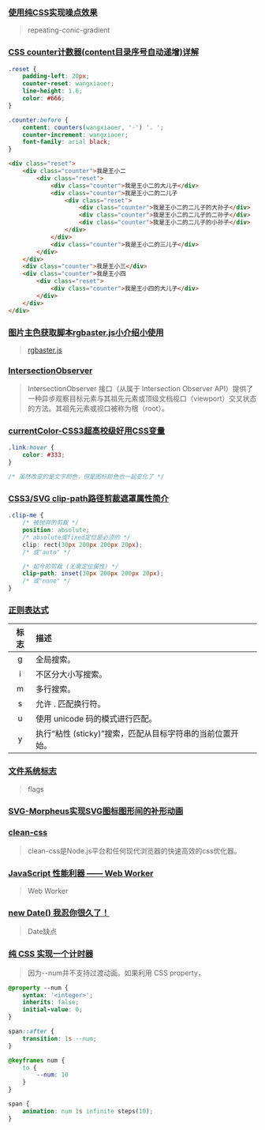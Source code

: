 ### [使用纯CSS实现噪点效果](https://www.zhangxinxu.com/wordpress/2023/06/css-noise/)

> repeating-conic-gradient

### [CSS counter计数器(content目录序号自动递增)详解](https://www.zhangxinxu.com/wordpress/2014/08/css-counters-automatic-number-content/)

```css
.reset {
    padding-left: 20px;
    counter-reset: wangxiaoer;
    line-height: 1.6;
    color: #666;
}

.counter:before {
    content: counters(wangxiaoer, '-') '. ';
    counter-increment: wangxiaoer;
    font-family: arial black;
}
```

```html
<div class="reset">
    <div class="counter">我是王小二
        <div class="reset">
            <div class="counter">我是王小二的大儿子</div>
            <div class="counter">我是王小二的二儿子
                <div class="reset">
                    <div class="counter">我是王小二的二儿子的大孙子</div>
                    <div class="counter">我是王小二的二儿子的二孙子</div>
                    <div class="counter">我是王小二的二儿子的小孙子</div>
                </div>
            </div>
            <div class="counter">我是王小二的三儿子</div>
        </div>
    </div>
    <div class="counter">我是王小三</div>
    <div class="counter">我是王小四
        <div class="reset">
            <div class="counter">我是王小四的大儿子</div>
        </div>
    </div>
</div>
```

### [图片主色获取脚本rgbaster.js小介绍小使用](https://www.zhangxinxu.com/wordpress/2014/08/image-dominant-color-get-rgbaster-js/)

> [rgbaster.js](https://github.com/briangonzalez/rgbaster.js)

### [IntersectionObserver](https://developer.mozilla.org/zh-CN/docs/Web/API/IntersectionObserver)

> IntersectionObserver 接口（从属于 Intersection Observer API）提供了一种异步观察目标元素与其祖先元素或顶级文档视口（viewport）交叉状态的方法。其祖先元素或视口被称为根（root）。

### [currentColor-CSS3超高校级好用CSS变量](https://www.zhangxinxu.com/wordpress/2014/10/currentcolor-css3-powerful-css-keyword/)

```css
.link:hover {
    color: #333;
}

/* 虽然改变的是文字颜色，但是图标颜色也一起变化了 */
```

### [CSS3/SVG clip-path路径剪裁遮罩属性简介](https://www.zhangxinxu.com/wordpress/2014/12/css3-svg-clip-path/)

```css
.clip-me {
    /* 被抛弃的剪裁 */
    position: absolute;
    /* absolute或fixed定位是必须的 */
    clip: rect(30px 200px 200px 20px);
    /* 或"auto" */

    /* 如今的剪裁 (无需定位属性) */
    clip-path: inset(30px 200px 200px 20px);
    /* 或"none" */
}
```

### [正则表达式](https://developer.mozilla.org/zh-CN/docs/Web/JavaScript/Guide/Regular_Expressions)

标志|描述
:-:|:-|
g|全局搜索。
i|不区分大小写搜索。
m|多行搜索。
s|允许 . 匹配换行符。
u|使用 unicode 码的模式进行匹配。
y|执行“粘性 (sticky)”搜索，匹配从目标字符串的当前位置开始。

### [文件系统标志](https://nodejs.cn/api/fs.html#%E6%96%87%E4%BB%B6%E7%B3%BB%E7%BB%9F%E6%A0%87%E5%BF%97)

> flags

### [SVG-Morpheus实现SVG图标图形间的补形动画](https://www.zhangxinxu.com/wordpress/2014/12/github-svg-morpheus-shape-path-free-transform/)

### [clean-css](https://github.com/clean-css/clean-css)

> clean-css是Node.js平台和任何现代浏览器的快速高效的css优化器。

### [JavaScript 性能利器 —— Web Worker](https://juejin.cn/post/6844903736238669837)

> Web Worker

### [new Date() 我忍你很久了！](https://juejin.cn/post/7221884988492382267)

> Date缺点

### [纯 CSS 实现一个计时器](https://juejin.cn/post/7222575963564212280)

> 因为--num并不支持过渡动画。如果利用 CSS property，

```css
@property --num {
    syntax: '<integer>';
    inherits: false;
    initial-value: 0;
}

span::after {
    transition: 1s --num;
}

@keyframes num {
    to {
        --num: 10
    }
}

span {
    animation: num 1s infinite steps(10);
}
```
